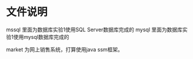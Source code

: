# 文件说明
mssql 里面为数据库实验1使用SQL Server数据库完成的
mysql 里面为数据库实验1使用mysql数据库完成的

market 为网上销售系统，打算使用java ssm框架。